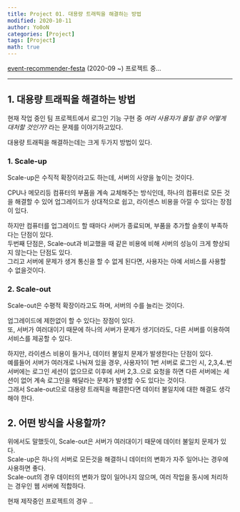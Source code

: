 ```yaml
---
title: Project 01. 대용량 트래픽을 해결하는 방법
modified: 2020-10-11
author: Yo0oN
categories: [Project]
tags: [Project]
math: true
---
```


[event-recommender-festa](https://github.com/f-lab-edu/event-recommender-festa) (2020-09 ~) 프로젝트 중...

<hr>

## 1. 대용량 트래픽을 해결하는 방법

현재 작업 중인 팀 프로젝트에서 로그인 기능 구현 중 *여러 사용자가 몰릴 경우 어떻게 대처할 것인가?* 라는 문제를 이야기하고있다.

대용량 트래픽을 해결하는데는 크게 두가지 방법이 있다.

### 1. Scale-up

Scale-up은 수직적 확장이라고도 하는데, 서버의 사양을 높이는 것이다.

CPU나 메모리등 컴퓨터의 부품을 계속 교체해주는 방식인데, 하나의 컴퓨터로 모든 것을 해결할 수 있어 업그레이드가 상대적으로 쉽고, 라이센스 비용을 아낄 수 있다는 장점이 있다.

하지만 컴퓨터를 업그레이드 할 때마다 서버가 종료되며, 부품을 추가할 슬롯이 부족하다는 단점이 있다.<br>
두번째 단점은, Scale-out과 비교했을 때 같은 비용에 비해 서버의 성능이 크게 향상되지 않는다는 단점도 있다.<br>
그리고 서버에 문제가 생겨 통신을 할 수 없게 된다면, 사용자는 아예 서비스를 사용할 수 없을것이다.

### 2. Scale-out

Scale-out은 수평적 확장이라고도 하며, 서버의 수를 늘리는 것이다.

업그레이드에 제한없이 할 수 있다는 장점이 있다.<br>
또, 서버가 여러대이기 때문에 하나의 서버가 문제가 생기더라도, 다른 서버를 이용하여 서비스를 제공할 수 있다.

하지만, 라이센스 비용이 들거나, 데이터 불일치 문제가 발생한다는 단점이 있다.<br>
예를들어 서버가 여러개로 나눠져 있을 경우, 사용자1이 1번 서버로 로그인 시, 2,3,4..번 서버에는 로그인 세션이 없으므로 이후에 서버 2,3..으로 요청을 하면 다른 서버에는 세션이 없어 계속 로그인을 해달라는 문제가 발생할 수도 있다는 것이다.<br>
그래서 Scale-out으로 대용량 트래픽을 해결한다면 데이터 불일치에 대한 해결도 생각해야 한다.

## 2. 어떤 방식을 사용할까?

위에서도 말했듯이, Scale-out은 서버가 여러대이기 때문에 데이터 불일치 문제가 있다.<br>
Scale-up은 하나의 서버로 모든것을 해결하니 데이터의 변화가 자주 일어나는 경우에 사용하면 좋다.<br>
Scale-out의 경우 데이터의 변화가 많이 일어나지 않으며, 여러 작업을 동시에 처리하는 경우인 웹 서버에 적합하다.

현재 제작중인 프로젝트의 경우 ..


